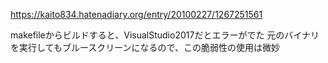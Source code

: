 https://kaito834.hatenadiary.org/entry/20100227/1267251561

makefileからビルドすると、VisualStudio2017だとエラーがでた
元のバイナリを実行してもブルースクリーンになるので、この脆弱性の使用は微妙
